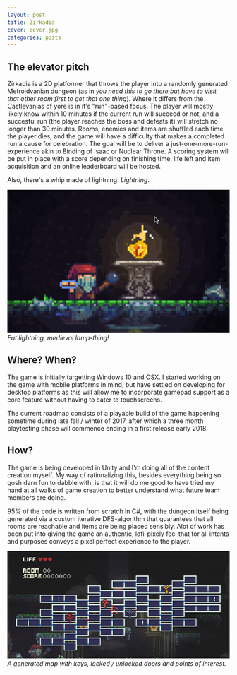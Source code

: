 ```yaml
---
layout: post
title: Zirkadia
cover: cover.jpg
categories: posts
---
```


## The elevator pitch

Zirkadia is a 2D platformer that throws the player into a randomly generated Metroidvanian dungeon (as in _you need this to go there but have to visit that other room first to get that one thing_). Where it differs from the Castlevanias of yore is in it's "run"-based focus. The player will mostly likely know within 10 minutes if the current run will succeed or not, and a succesful run (the player reaches the boss and defeats it) will stretch no longer than 30 minutes. Rooms, enemies and items are shuffled each time the player dies, and the game will have a difficulty that makes a completed run a cause for celebration. The goal will be to deliver a just-one-more-run-experience akin to Binding of Isaac or Nuclear Throne. A scoring system will be put in place with a score depending on finishing time, life left and item acquisition and an online leaderboard will be hosted.

Also, there's a whip made of lightning. _Lightning_.

![alt text](images/lightningweb.gif "PIOW! PIOW!")  
*Eat lightning, medieval lamp-thing!*


## Where? When?
 
The game is initially targetting Windows 10 and OSX. I started working on the game with mobile platforms in mind, but have settled on developing for desktop platforms as this will allow me to incorporate gamepad support as a core feature without having to cater to touchscreens. 

The current roadmap consists of a playable build of the game happening sometime during late fall / winter of 2017, after which a three month playtesting phase will commence ending in a first release early 2018.

## How? 

The game is being developed in Unity and I'm doing all of the content creation myself. My way of rationalizing this, besides everything being so gosh darn fun to dabble with, is that it will do me good to have tried my hand at all walks of game creation to better understand what future team members are doing. 

95% of the code is written from scratch in C#, with the dungeon itself being generated via a custom iterative DFS-algorithm that guarantees that all rooms are reachable and items are being placed sensibly. Alot of work has been put into giving the game an authentic, lofi-pixely feel that for all intents and purposes conveys a pixel perfect experience to the player.

![alt text](images/mapweb.png "A randomly generated map")  
*A generated map with keys, locked / unlocked doors and points of interest.*
